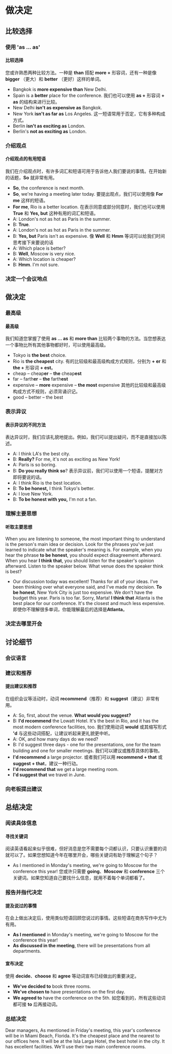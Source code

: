 # 做决定

## 比较选择

### 使用 'as ... as'

#### 比较选择
您或许熟悉两种比较方法。一种是 **than** 搭配 **more +** 形容词，还有一种是像 **bigger** （更大）和 **better** （更好）这样的单词。
- Bangkok is **more expensive than** New Delhi.
- Spain is a **better** place for the conference.
我们也可以使用 **as +** 形容词 **+ as** 的结构来进行比较。
- New Delhi **isn't as expensive as** Bangkok.
- New York **isn't as far as** Los Angeles.
这一短语常用于否定，它有多种构成方式。
- Berlin **isn't as exciting as** London.
- Berlin's **not as exciting as** London.

### 介绍观点
#### 介绍观点的有用短语
我们在介绍观点时，有许多词汇和短语可用于告诉他人我们要说的事情。在开始新的话题，**So** 就非常有用。
- **So**, the conference is next month. 
- **So**, we're having a meeting later today.
要提出观点，我们可以使用像 **For me** 这样的短语。
- **For me**, Rio is a better location.
在表示同意或部分同意时，我们也可以使用 **True** 和 **Yes, but** 这种有用的词汇和短语。
- A: London's not as hot as Paris in the summer.
- B: **True**.
- A: London's not as hot as Paris in the summer.
- B: **Yes, but** Paris isn't as expensive.
像 **Well** 和 **Hmm** 等词可以给我们时间思考接下来要说的话
- A: Which place is better?
- B: **Well**, Moscow is very nice.
- A: Which location is cheaper?
- B: **Hmm**. I'm not sure.

### 决定一个会议地点

##  做决定

### 最高级

#### 最高级
我们知道您掌握了使用 **as … as** 和 **more than** 比较两个事物的方法。当您想表达一个事物比所有其他事物都好时，可以使用最高级。
- Tokyo is **the best** choice.
- Rio is **the cheapest** city.
有的比较级和最高级构成方式规则，分别为 **+ er** 和 **the +** 形容词 **+ est**。
- cheap – cheap**er** – **the** cheap**est**
- far – farth**er** – **the** farth**est**
- expensive – **more** expensive – **the most** expensive
其他的比较级和最高级构成方式不规则，必须背诵识记。
- good – better – the best

### 表示异议

#### 表示异议的不同方法
表达异议时，我们应该礼貌地提出。例如，我们可以提出疑问，而不是直接加以陈述。
- A: I think LA's the best city.
- B: **Really?** For me, it's not as exciting as New York!
- A: Paris is so boring.
- B: **Do you really think so**?
表示异议前，我们可以使用一个短语，提醒对方即将要说的话。
- A: I think Rio is the best location.
- B: **To be honest,** I think Tokyo's better.
- A: I love New York.
- B: **To be honest with you,** I'm not a fan.

### 理解主要思想

#### 听取主要思想
When you are listening to someone, the most important thing to understand is the person's main idea or decision. Look for the phrases you've just learned to indicate what the speaker's meaning is. For example, when you hear the phrase **to be honest**, you should expect disagreement afterward. When you hear **I think that**, you should listen for the speaker's opinion afterward. Listen to the speaker below. What venue does the speaker think is best?
- Our discussion today was excellent! Thanks for all of your ideas. I've been thinking over what everyone said, and I've made my decision. **To be honest**, New York City is just too expensive. We don't have the budget this year. Paris is too far. Sorry, Marta! **I think that** Atlanta is the best place for our conference. It's the closest and much less expensive.
即使你不理解很多单词，你能理解最后的选择是**Atlanta**。

### 决定去哪里开会

## 讨论细节

### 会议语言

### 建议和推荐

#### 提出建议和推荐
在组织会议等活动时，动词 **recommend**（推荐）和 **suggest**（建议）非常有用。
- A: So, first, about the venue. **What would you suggest?**
- B: **I'd recommend** the Lowatt Hotel. It's the best in Rio, and it has the most 
modern conference facilities, too.
我们使用动词 **would** 或其缩写形式 **'d** 与这些动词搭配，让建议听起来更礼貌更中听。
- A: OK, and how many days do we need?
- B: I'd suggest three days - one for the presentations, one for the team building and one for smaller meetings.
我们可以建议或推荐具体的事物。
- **I'd recommend** a large projector.
或者我们可以用 **recommend + that** 或 **suggest + that**，建议一种行动。
- **I'd recommend that** we get a large meeting room.
- **I'd suggest that** we travel in June.

### 向老板提出建议

## 总结决定

### 阅读具体信息

#### 寻找关键词
阅读英语看起来似乎很难，但好消息是您不需要每个词都认识，只要认识重要的词就可以了。如果您想知道今年在哪里开会，哪些关键词有助于理解这个句子？
- As I mentioned in Monday's meeting, we're going to Moscow for the conference this year!
您或许只需要 **going**、**Moscow** 和 **conference** 三个关键词。如果您知道自己要找什么信息，就用不着每个单词都看了。

### 报告并指代决定

#### 提及说过的事情
在会上做出决定后，使用类似短语回顾您说过的事情。这些短语在商务写作中尤为有用。
- **As I mentioned** in Monday's meeting, we're going to Moscow for the conference this year!
- **As discussed in the meeting**, there will be presentations from all departments.

#### 宣布决定
使用 **decide**、**choose** 和 **agree** 等动词宣布已经做出的重要决定。
- **We've decided to** book three rooms.
- **We've chosen to** have presentations on the first day.
- **We agreed to** have the conference on the 5th.
如您看到的，所有这些动词都可接 **to** 后再接动词。

### 总结决定
Dear managers,
As mentioned in Friday's meeting, this year's conference will be in Miami Beach, Florida. It's the cheapest place and the nearest to our offices here. It will be at the Isla Larga Hotel, the best hotel in the city. It has excellent facilities. We'll use their two main conference rooms.